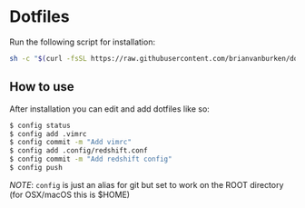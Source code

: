 # Dotfiles

Run the following script for installation:

```bash
sh -c "$(curl -fsSL https://raw.githubusercontent.com/brianvanburken/dotfiles/master/install.sh)"
```

## How to use

After installation you can edit and add dotfiles like so:

```bash
$ config status
$ config add .vimrc
$ config commit -m "Add vimrc"
$ config add .config/redshift.conf
$ config commit -m "Add redshift config"
$ config push
```

*NOTE*: `config` is just an alias for git but set to work on the ROOT directory
(for OSX/macOS this is $HOME)
